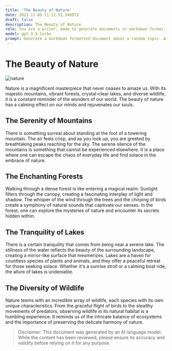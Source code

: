 ```yaml
---
title: 'The Beauty of Nature'
date: 2023-11-05 11:11:51.546973
draft: false
description: The Beauty of Nature
role: You are a writer, made to generate documents in markdown format. It is very important that all of the documents you generate are in valid markdown format.
model: gpt-3.5-turbo
prompt: Generate a markdown formatted document about a random topic. At the bottom, include a disclaimer explaining that the document was generated by you. The first line of the document should be the title. Make sure that the entire document is in proper markdown format, using a mix of various tags to make the document visually appealing.
---
```


# The Beauty of Nature

![nature](https://images.unsplash.com/photo-1575215873302-2fbd526ccd76)

Nature is a magnificent masterpiece that never ceases to amaze us. With its majestic mountains, vibrant forests, crystal-clear lakes, and diverse wildlife, it is a constant reminder of the wonders of our world. The beauty of nature has a calming effect on our minds and rejuvenates our souls.

## The Serenity of Mountains

There is something surreal about standing at the foot of a towering mountain. The air feels crisp, and as you look up, you are greeted by breathtaking peaks reaching for the sky. The serene silence of the mountains is something that cannot be experienced elsewhere. It is a place where one can escape the chaos of everyday life and find solace in the embrace of nature.

## The Enchanting Forests

Walking through a dense forest is like entering a magical realm. Sunlight filters through the canopy, creating a fascinating interplay of light and shadow. The whisper of the wind through the trees and the chirping of birds create a symphony of natural sounds that captivate our senses. In the forest, one can explore the mysteries of nature and encounter its secrets hidden within.

## The Tranquility of Lakes

There is a certain tranquility that comes from being near a serene lake. The stillness of the water reflects the beauty of the surrounding landscape, creating a mirror-like surface that mesmerizes. Lakes are a haven for countless species of plants and animals, and they offer a peaceful retreat for those seeking solace. Whether it's a sunrise stroll or a calming boat ride, the allure of lakes is undeniable.

## The Diversity of Wildlife

Nature teems with an incredible array of wildlife, each species with its own unique characteristics. From the graceful flight of birds to the stealthy movements of predators, observing wildlife in its natural habitat is a humbling experience. It reminds us of the intricate balance of ecosystems and the importance of preserving the delicate harmony of nature.

>Disclaimer: This document was generated by an AI language model. While the content has been reviewed, please ensure its accuracy and validity before relying on it for any purpose.